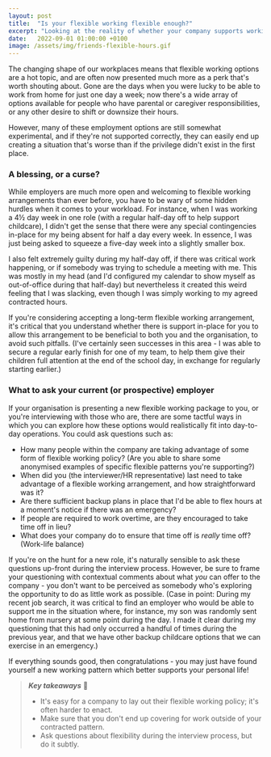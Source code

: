 ```yaml
---
layout: post
title:  "Is your flexible working flexible enough?"
excerpt: "Looking at the reality of whether your company supports working non-standard hours."
date:   2022-09-01 01:00:00 +0100
image: /assets/img/friends-flexible-hours.gif
---
```


The changing shape of our workplaces means that flexible working options are a hot topic, and are often now presented much more as a perk that's worth shouting about. Gone are the days when you were lucky to be able to work from home for just one day a week; now there's a wide array of options available for people who have parental or caregiver responsibilities, or any other desire to shift or downsize their hours.

However, many of these employment options are still somewhat experimental, and if they're not supported correctly, they can easily end up creating a situation that's worse than if the privilege didn't exist in the first place.

### A blessing, or a curse?

While employers are much more open and welcoming to flexible working arrangements than ever before, you have to be wary of some hidden hurdles when it comes to your workload. For instance, when I was working a 4½ day week in one role (with a regular half-day off to help support childcare), I didn't get the sense that there were any special contingencies in-place for my being absent for half a day every week. In essence, I was just being asked to squeeze a five-day week into a slightly smaller box.

I also felt extremely guilty during my half-day off, if there was critical work happening, or if somebody was trying to schedule a meeting with me. This was mostly in my head (and I'd configured my calendar to show myself as out-of-office during that half-day) but nevertheless it created this weird feeling that I was slacking, even though I was simply working to my agreed contracted hours.

If you're considering accepting a long-term flexible working arrangement, it's critical that you understand whether there is support in-place for you to allow this arrangement to be beneficial to both you and the organisation, to avoid such pitfalls. (I've certainly seen successes in this area - I was able to secure a regular early finish for one of my team, to help them give their children full attention at the end of the school day, in exchange for regularly starting earlier.)

### What to ask your current (or prospective) employer

If your organisation is presenting a new flexible working package to you, or you're interviewing with those who are, there are some tactful ways in which you can explore how these options would realistically fit into day-to-day operations. You could ask questions such as:

* How many people within the company are taking advantage of some form of flexible working policy? (Are you able to share some anonymised examples of specific flexible patterns you're supporting?)
* When did you (the interviewer/HR representative) last need to take advantage of a flexible working arrangement, and how straightforward was it?
* Are there sufficient backup plans in place that I'd be able to flex hours at a moment's notice if there was an emergency?
* If people are required to work overtime, are they encouraged to take time off in lieu? 
* What does your company do to ensure that time off is _really_ time off? (Work-life balance)

If you're on the hunt for a new role, it's naturally sensible to ask these questions up-front during the interview process. However, be sure to frame your questioning with contextual comments about what _you_ can offer to the company - you don't want to be perceived as somebody who's exploring the opportunity to do as little work as possible. (Case in point: During my recent job search, it was critical to find an employer who would be able to support me in the situation where, for instance, my son was randomly sent home from nursery at some point during the day. I made it clear during my questioning that this had only occurred a handful of times during the previous year, and that we have other backup childcare options that we can exercise in an emergency.)

If everything sounds good, then congratulations - you may just have found yourself a new working pattern which better supports your personal life!

> **_Key takeaways_** 📝  
> * It's easy for a company to lay out their flexible working policy; it's often harder to enact.
> * Make sure that you don't end up covering for work outside of your contracted pattern.
> * Ask questions about flexibility during the interview process, but do it subtly.